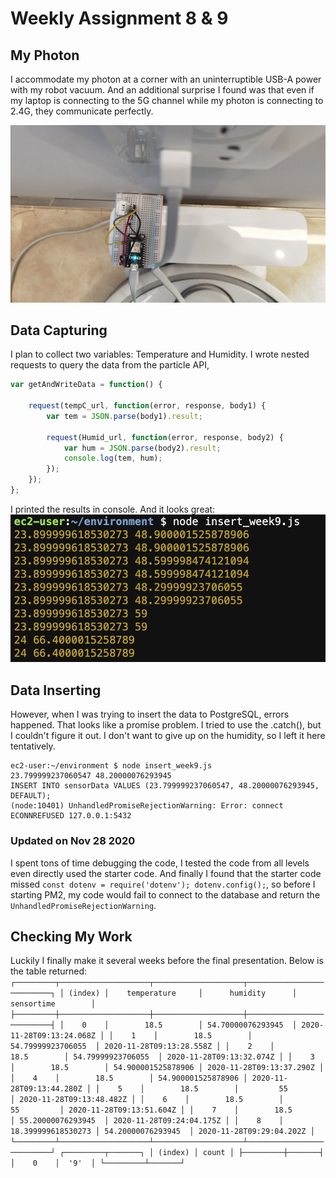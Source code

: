 # Weekly Assignment 8 & 9

## My Photon
I accommodate my photon at a corner with an uninterruptible USB-A power with my robot vacuum. And an additional surprise I found was that even if my laptop is connecting to the 5G channel while my photon is connecting to 2.4G, they communicate perfectly.

![img](./myPhoton.jpeg)

## Data Capturing
I plan to collect two variables: Temperature and Humidity. I wrote nested requests to query the data from the particle API, 
```js
var getAndWriteData = function() {

    request(tempC_url, function(error, response, body1) {
        var tem = JSON.parse(body1).result;
        
        request(Humid_url, function(error, response, body2) {
            var hum = JSON.parse(body2).result;
            console.log(tem, hum);
        });
    });
};
```
I printed the results in console. And it looks great:
![img](./console1.png)

## Data Inserting
However, when I was trying to insert the data to PostgreSQL, errors happened. That looks like a promise problem. I tried to use the .catch(), but I couldn't figure it out. I don't want to give up on the humidity, so I left it here tentatively.

```console
ec2-user:~/environment $ node insert_week9.js
23.799999237060547 48.20000076293945
INSERT INTO sensorData VALUES (23.799999237060547, 48.20000076293945, DEFAULT);
(node:10401) UnhandledPromiseRejectionWarning: Error: connect ECONNREFUSED 127.0.0.1:5432
```

### Updated on Nov 28 2020
I spent tons of time debugging the code, I tested the code from all levels even directly used the starter code. And finally I found that the starter code missed `const dotenv = require('dotenv'); dotenv.config();`, so before I starting PM2, my code would fail to connect to the database and return the `UnhandledPromiseRejectionWarning`.

## Checking My Work
Luckily I finally make it several weeks before the final presentation. 
Below is the table returned:
`
┌─────────┬────────────────────┬────────────────────┬──────────────────────────┐
│ (index) │    temperature     │      humidity      │        sensortime        │
├─────────┼────────────────────┼────────────────────┼──────────────────────────┤
│    0    │        18.5        │ 54.70000076293945  │ 2020-11-28T09:13:24.068Z │
│    1    │        18.5        │ 54.79999923706055  │ 2020-11-28T09:13:28.558Z │
│    2    │        18.5        │ 54.79999923706055  │ 2020-11-28T09:13:32.074Z │
│    3    │        18.5        │ 54.900001525878906 │ 2020-11-28T09:13:37.290Z │
│    4    │        18.5        │ 54.900001525878906 │ 2020-11-28T09:13:44.280Z │
│    5    │        18.5        │         55         │ 2020-11-28T09:13:48.482Z │
│    6    │        18.5        │         55         │ 2020-11-28T09:13:51.604Z │
│    7    │        18.5        │ 55.20000076293945  │ 2020-11-28T09:24:04.175Z │
│    8    │ 18.399999618530273 │ 54.20000076293945  │ 2020-11-28T09:29:04.202Z │
└─────────┴────────────────────┴────────────────────┴──────────────────────────┘
┌─────────┬───────┐
│ (index) │ count │
├─────────┼───────┤
│    0    │  '9'  │
└─────────┴───────┘
`